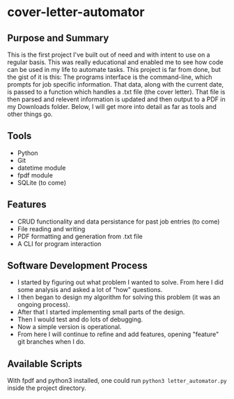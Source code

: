 # cover-letter-automator

## Purpose and Summary

This is the first project I've built out of need and with intent to use on a regular basis. This was really educational and enabled me to see how code can be used in my life to automate tasks. This project is far from done, but the gist of it is this: The programs interface is the command-line, which prompts for job specific information. That data, along with the current date, is passed to a function which handles a .txt file (the cover letter). That file is then parsed and relevent information is updated and then output to a PDF in my Downloads folder. Below, I will get more into detail as far as tools and other things go.

## Tools

- Python
- Git
- datetime module
- fpdf module
- SQLite (to come)

## Features

- CRUD functionality and data persistance for past job entries (to come)
- File reading and writing
- PDF formatting and generation from .txt file
- A CLI for program interaction

## Software Development Process

- I started by figuring out what problem I wanted to solve. From here I did some analysis and asked a lot of "how" questions.
- I then began to design my algorithm for solving this problem (it was an ongoing process).
- After that I started implementing small parts of the design.
- Then I would test and do lots of debugging.
- Now a simple version is operational.
- From here I will continue to refine and add features, opening "feature" git branches when I do.

## Available Scripts

With fpdf and python3 installed, one could run `python3 letter_automator.py` inside the project directory.
